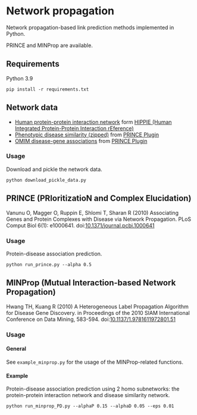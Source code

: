 # Network propagation
Network propagation-based link prediction methods implemented in Python.

PRINCE and MINProp are available.

## Requirements
Python 3.9
```
pip install -r requirements.txt
```

## Network data
* [Human protein-protein interaction network](http://cbdm-01.zdv.uni-mainz.de/~mschaefer/hippie/hippie_current.txt) form [HIPPIE (Human Integrated Protein-Protein Interaction rEference)](http://cbdm-01.zdv.uni-mainz.de/~mschaefer/hippie/)
* [Phenotypic disease similarity (zipped)](http://www.cs.tau.ac.il/%7Ebnet/software/PrincePlugin/PhenSim.zip) from [PRINCE Plugin](http://www.cs.tau.ac.il/~bnet/software/PrincePlugin/)
* [OMIM disease-gene associations](http://www.cs.tau.ac.il/%7Ebnet/software/PrincePlugin/associations.txt) from [PRINCE Plugin](http://www.cs.tau.ac.il/~bnet/software/PrincePlugin/)

### Usage
Download and pickle the network data.
```
python download_pickle_data.py
```

## PRINCE (PRIoritizatioN and Complex Elucidation)
Vanunu O, Magger O, Ruppin E, Shlomi T, Sharan R (2010) Associating Genes and Protein Complexes with Disease via Network Propagation. PLoS Comput Biol 6(1): e1000641. doi:[10.1371/journal.pcbi.1000641](https://doi.org/10.1371/journal.pcbi.1000641)

### Usage
Protein-disease association prediction.
```
python run_prince.py --alpha 0.5
```

## MINProp (Mutual Interaction-based Network Propagation)
Hwang TH, Kuang R (2010) A Heterogeneous Label Propagation Algorithm for Disease Gene Discovery. in Proceedings of the 2010 SIAM International Conference on Data Mining, 583-594. doi:[10.1137/1.9781611972801.51](https://doi.org/10.1137/1.9781611972801.51)

### Usage
#### General
See ``example_minprop.py`` for the usage of the MINProp-related functions.

#### Example
Protein-disease association prediction using 2 homo subnetworks: the protein-protein interaction network and disease similarity network.
```
python run_minprop_PD.py --alphaP 0.15 --alphaD 0.05 --eps 0.01
```
